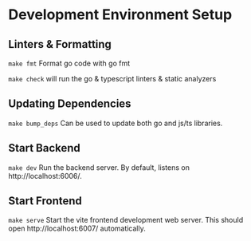 # Development Environment Setup

## Linters & Formatting

`make fmt` Format go code with go fmt

`make check` will run the go & typescript linters & static analyzers

## Updating Dependencies

`make bump_deps` Can be used to update both go and js/ts libraries.

## Start Backend

`make dev` Run the backend server. By default, listens on http://localhost:6006/. 

## Start Frontend

`make serve` Start the vite frontend development web server. This should open http://localhost:6007/ automatically.

